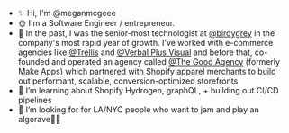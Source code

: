 
- ✨ Hi, I'm @meganmcgeee
- 🌞 I'm a Software Engineer / entrepreneur.
- 📜 In the past, I was the senior-most technologist at [@birdygrey](https://birdygrey.com/) in the company's most rapid year of growth. I've worked with e-commerce agencies like [@Trellis](https://trellis.co/) and [@Verbal Plus Visual](https://www.vpv.co/) and before that, co-founded and operated an agency called [@The Good Agency](https://thegoodagency.co/) (formerly Make Apps) which partnered with Shopify apparel merchants to build out performant, scalable, conversion-optimized storefronts
- 🌱 I’m learning about Shopify Hydrogen, graphQL, + building out CI/CD pipelines
- 🤔 I’m looking for for LA/NYC people who want to jam and play an algorave🎵👯 

